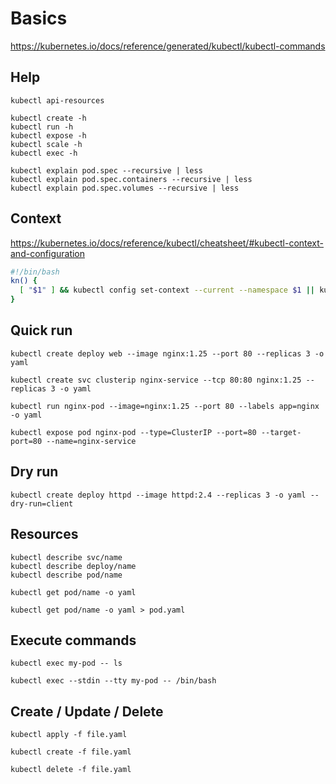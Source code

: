 # Basics

https://kubernetes.io/docs/reference/generated/kubectl/kubectl-commands

## Help

```shell
kubectl api-resources
```

```shell
kubectl create -h
kubectl run -h
kubectl expose -h
kubectl scale -h
kubectl exec -h
```

```shell
kubectl explain pod.spec --recursive | less
kubectl explain pod.spec.containers --recursive | less
kubectl explain pod.spec.volumes --recursive | less
```

## Context

https://kubernetes.io/docs/reference/kubectl/cheatsheet/#kubectl-context-and-configuration

```bash
#!/bin/bash
kn() {
  [ "$1" ] && kubectl config set-context --current --namespace $1 || kubectl config view --minify | grep namespace
}
```

## Quick run

```shell
kubectl create deploy web --image nginx:1.25 --port 80 --replicas 3 -o yaml
```

```shell
kubectl create svc clusterip nginx-service --tcp 80:80 nginx:1.25 --replicas 3 -o yaml
```

```shell
kubectl run nginx-pod --image=nginx:1.25 --port 80 --labels app=nginx -o yaml
```

```shell
kubectl expose pod nginx-pod --type=ClusterIP --port=80 --target-port=80 --name=nginx-service
```

## Dry run

```shell
kubectl create deploy httpd --image httpd:2.4 --replicas 3 -o yaml --dry-run=client
```

## Resources

```shell
kubectl describe svc/name
kubectl describe deploy/name
kubectl describe pod/name
```

```shell
kubectl get pod/name -o yaml
```

```shell
kubectl get pod/name -o yaml > pod.yaml
```

## Execute commands

```shell
kubectl exec my-pod -- ls
```

```shell
kubectl exec --stdin --tty my-pod -- /bin/bash
```

## Create / Update / Delete

```shell
kubectl apply -f file.yaml
```

```shell
kubectl create -f file.yaml
```

```shell
kubectl delete -f file.yaml
```
